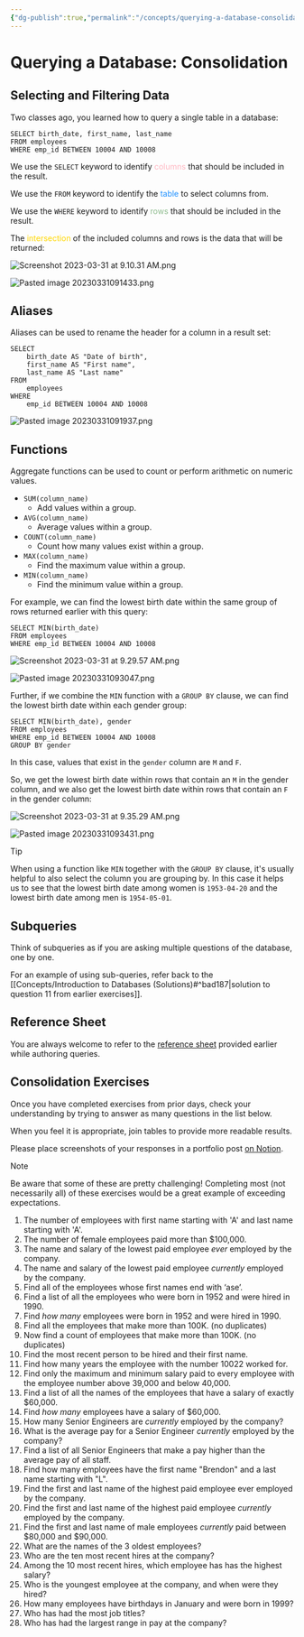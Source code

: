 ```yaml
---
{"dg-publish":true,"permalink":"/concepts/querying-a-database-consolidation/","dgHomeLink":true,"dgShowToc":true}
---
```



# Querying a Database: Consolidation

## Selecting and Filtering Data

Two classes ago, you learned how to query a single table in a database:

	SELECT birth_date, first_name, last_name
	FROM employees
	WHERE emp_id BETWEEN 10004 AND 10008

We use the `SELECT` keyword to identify <span style="color:lightpink;">columns</span> that should be included in the result.

We use the `FROM` keyword to identify the <span style="color:dodgerblue;">table</span> to select columns from.

We use the `WHERE` keyword to identify <span style="color:darkseagreen;">rows</span> that should be included in the result.

The <span style="color:gold;">intersection</span> of the  included columns and rows is the data that will be returned:

![Screenshot 2023-03-31 at 9.10.31 AM.png](/img/user/Media/Screenshot%202023-03-31%20at%209.10.31%20AM.png)

![Pasted image 20230331091433.png](/img/user/Media/Pasted%20image%2020230331091433.png)

## Aliases

Aliases can be used to rename the header for a column in a result set:

	SELECT 
		birth_date AS "Date of birth",
		first_name AS "First name",
		last_name AS "Last name"
	FROM
		employees
	WHERE
		emp_id BETWEEN 10004 AND 10008

![Pasted image 20230331091937.png](/img/user/Media/Pasted%20image%2020230331091937.png)

## Functions

Aggregate functions can be used to count or perform arithmetic on numeric values.

- `SUM(column_name)`
	- Add values within a group.
- `AVG(column_name)`
	- Average values within a group.
- `COUNT(column_name)`
	- Count how many values exist within a group.
- `MAX(column_name)`
	- Find the maximum value within a group.
- `MIN(column_name)`
	- Find the minimum value within a group.

For example, we can find the lowest birth date within the same group of rows returned earlier with this query:

	SELECT MIN(birth_date)
	FROM employees
	WHERE emp_id BETWEEN 10004 AND 10008
	
![Screenshot 2023-03-31 at 9.29.57 AM.png](/img/user/Media/Screenshot%202023-03-31%20at%209.29.57%20AM.png)

![Pasted image 20230331093047.png](/img/user/Media/Pasted%20image%2020230331093047.png)

Further, if we combine the `MIN` function with a `GROUP BY` clause, we can find the lowest birth date within each gender group:

	SELECT MIN(birth_date), gender
	FROM employees
	WHERE emp_id BETWEEN 10004 AND 10008
	GROUP BY gender

In this case, values that exist in the `gender` column are `M` and `F`.

So, we get the lowest birth date within rows that contain an `M` in the gender column, and we also get the lowest birth date within rows that contain an `F` in the gender column:

![Screenshot 2023-03-31 at 9.35.29 AM.png](/img/user/Media/Screenshot%202023-03-31%20at%209.35.29%20AM.png)

![Pasted image 20230331093431.png](/img/user/Media/Pasted%20image%2020230331093431.png)

> [!TIP]
> When using a function like `MIN` together with the `GROUP BY` clause, it's usually helpful to also select the column you are grouping by. In this case it helps us to see that the lowest birth date among women is `1953-04-20` and the lowest birth date among men is `1954-05-01`.

## Subqueries

Think of subqueries as if you are asking multiple questions of the database, one by one.

For an example of using sub-queries, refer back to the [[Concepts/Introduction to Databases (Solutions)#^bad187\|solution to question 11 from earlier exercises]].

## Reference Sheet

You are always welcome to refer to the [reference sheet](https://learnsql.com/blog/sql-basics-cheat-sheet/sql-basics-cheat-sheet-letter.pdf) provided earlier while authoring queries.

## Consolidation Exercises

Once you have completed exercises from prior days, check your understanding by trying to answer as many questions in the list below. 

When you feel it is appropriate, join tables to provide more readable results.

Please place screenshots of your responses in a portfolio post [on Notion](https://notion.so).

> [!NOTE]
> Be aware that some of these are pretty challenging! Completing most (not necessarily all) of these exercises would be a great example of exceeding expectations.

1. The number of employees with first name starting with 'A' and last name starting with 'A'.
2. The number of female employees paid more than $100,000.
3. The name and salary of the lowest paid employee *ever* employed by the company.
4. The name and salary of the lowest paid employee *currently* employed by the company.
5. Find all of the employees whose first names end with ‘ase’.
6. Find a list of all the employees who were born in 1952 and were hired in 1990.
7. Find *how many* employees were born in 1952 and were hired in 1990.
9. Find all the employees that make more than 100K. (no duplicates)
10. Now find a count of employees that make more than 100K. (no duplicates)
11. Find the most recent person to be hired and their first name. 
12. Find how many years the employee with the number 10022 worked for. 
13. Find only the maximum and minimum salary paid to every employee with the employee number above 39,000 and below 40,000.
14. Find a list of all the names of the employees that have a salary of exactly $60,000.
15. Find *how many* employees have a salary of $60,000.
16. How many Senior Engineers are *currently* employed by the company?
17. What is the average pay for a Senior Engineer *currently* employed by the company?
18. Find a list of all Senior Engineers that make a pay higher than the average pay of all staff.
19. Find how many employees have the first name "Brendon" and a last name starting with "L".
20. Find the first and last name of the highest paid employee ever employed by the company.
21. Find the first and last name of the highest paid employee *currently* employed by the company.
22. Find the first and last name of male employees *currently* paid between $80,000 and $90,000.
23. What are the names of the 3 oldest employees?
24. Who are the ten most recent hires at the company?
25. Among the 10 most recent hires, which employee has has the highest salary?
26. Who is the youngest employee at the company, and when were they hired?
27. How many employees have birthdays in January and were born in 1999?
28. Who has had the most job titles?
29. Who has had the largest range in pay at the company?